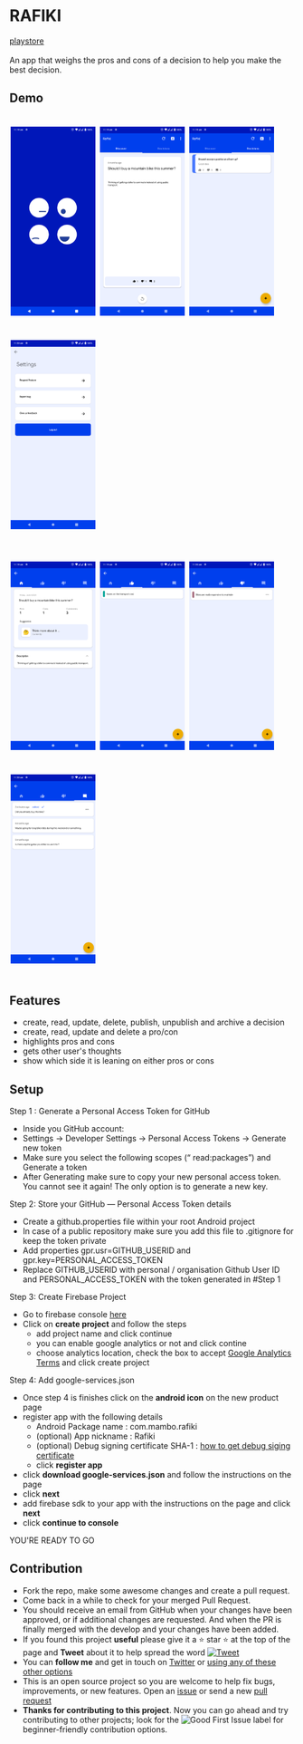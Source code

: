 # RAFIKI

[playstore](https://play.google.com/store/apps/details?id=com.mambo.rafiki)<br>
<br>
An app that weighs the pros and cons of a decision to help you make the best decision.
<br>

## Demo
<p>
<img src="images/landing.png" width="150" vspace="20" hspace="2" alt="Landing Page" />
<img src="images/decisions.png" width="150" vspace="20" hspace="2" alt="Users Decisions" />
<img src="images/home.png" width="150" vspace="20" hspace="2" alt="Personal Decisions" />
<img src="images/settings.png" width="150" vspace="20" hspace="2" alt="Personal Decisions" />
</p>
<p>
<img src="images/overview.png" width="150" vspace="20" hspace="2" alt="Personal Decisions" />
<img src="images/pro.png" width="150" vspace="20" hspace="2" alt="Personal Decisions" />
<img src="images/con.png" width="150" vspace="20" hspace="2" alt="Personal Decisions" />
<img src="images/comments.png" width="150" vspace="20" hspace="2" alt="Personal Decisions" />
</p>


## Features
- create, read, update, delete, publish, unpublish and archive a decision
- create, read, update and delete a pro/con
- highlights pros and cons
- gets other user's thoughts
- show which side it is leaning on either pros or cons

## Setup
Step 1 : Generate a Personal Access Token for GitHub
- Inside you GitHub account:
- Settings -> Developer Settings -> Personal Access Tokens -> Generate new token
- Make sure you select the following scopes (“ read:packages”) and Generate a token
- After Generating make sure to copy your new personal access token. You cannot see it again! The only option is to generate a new key.

Step 2: Store your GitHub — Personal Access Token details
- Create a github.properties file within your root Android project
- In case of a public repository make sure you add this file to .gitignore for keep the token private
- Add properties gpr.usr=GITHUB_USERID and gpr.key=PERSONAL_ACCESS_TOKEN
- Replace GITHUB_USERID with personal / organisation Github User ID and PERSONAL_ACCESS_TOKEN with the token generated in #Step 1

Step 3: Create Firebase Project
- Go to firebase console [here](https://console.firebase.google.com/)
- Click on **create project** and follow the steps
    - add project name and click continue
    - you can enable google analytics or not and click contine
    - choose analytics location, check the box to accept [Google Analytics Terms](https://marketingplatform.google.com/about/analytics/terms/us/) and click create project

Step 4: Add google-services.json
- Once step 4 is finishes click on the **android icon** on the new product page
- register app with the following details
    - Android Package name : com.mambo.rafiki
    - (optional) App nickname : Rafiki
    - (optional) Debug signing certificate SHA-1 : [how to get debug siging certificate](https://stackoverflow.com/questions/27609442/how-to-get-the-sha-1-fingerprint-certificate-in-android-studio-for-debug-mode)
    - click **register app**
- click **download google-services.json** and follow the instructions on the page
- click **next**
- add firebase sdk to your app with the instructions on the page and click **next**
- click **continue to console**

YOU'RE READY TO GO

## Contribution
- Fork the repo, make some awesome changes and create a pull request.
- Come back in a while to check for your merged Pull Request.
- You should receive an email from GitHub when your changes have been approved, or if additional changes are requested. And when the PR is finally merged with the develop and your changes have been added.
- If you found this project **useful** please give it a :star: star :star: at the top of the page and **Tweet** about it to help spread the word [![Tweet](https://img.shields.io/twitter/url/http/shields.io.svg?style=social)](https://twitter.com/intent/tweet?text=Contribute%20To%20This%20Project.%20An%20easy%20project%20for%20first-time%20contributors,%20with%20a%20full%20tutorial.%20By%20@Syknapse&url=https://github.com/Syknapse/Contribute-To-This-Project&hashtags=100DaysofCode 'Tweet this project')
- You can **follow me** and get in touch on [Twitter](https://twitter.com/mambo_bryan) or [using any of these other options](https://syknapse.github.io/Syk-Houdeib/#contact 'My contact section | Portfolio')
- This is an open source project so you are welcome to help fix bugs, improvements, or new features. Open an [issue](https://help.github.com/articles/creating-an-issue/ 'Mastering Issues | GitHub Guides') or send a new [pull request](https://help.github.com/articles/creating-a-pull-request-from-a-fork/ 'Creating a pull request from a fork | GitHub Help')
- **Thanks for contributing to this project**. Now you can go ahead and try contributing to other projects; look for the ![Good First Issue](https://user-images.githubusercontent.com/29199184/33852733-e23b7070-debb-11e7-907b-4e7a03aad436.png) label for beginner-friendly contribution options.

